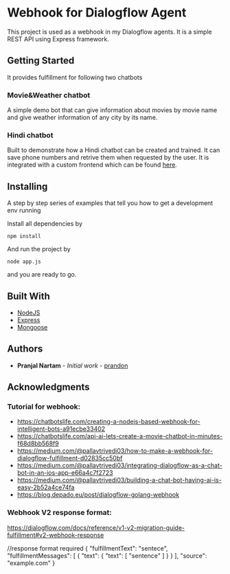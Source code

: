 # Webhook for Dialogflow Agent

This project is used as a webhook in my Dialogflow agents. It is a simple REST API using Express framework.

## Getting Started

It provides fulfillment for following two chatbots

### Movie&Weather chatbot

A simple demo bot that can give information about movies by movie name and give weather information of any city by its name.

### Hindi chatbot

Built to demonstrate how a Hindi chatbot can be created and trained. It can save phone numbers and retrive them when requested by the user. It is integrated with a custom frontend which can be found [here](https://github.com/prandon/chatbot_frontend).

## Installing

A step by step series of examples that tell you how to get a development env running

Install all dependencies by

```
npm install
```

And run the project by

```
node app.js
```

and you are ready to go.

## Built With

* [NodeJS](https://nodejs.org) 
* [Express](https://expressjs.com/) 
* [Mongoose](https://mongoosejs.com/)

## Authors

* **Pranjal Nartam** - *Initial work* - [prandon](https://github.com/prandon)

## Acknowledgments

### Tutorial for webhook:
* https://chatbotslife.com/creating-a-nodejs-based-webhook-for-intelligent-bots-a91ecbe33402
* https://chatbotslife.com/api-ai-lets-create-a-movie-chatbot-in-minutes-f68d8bb568f9
* https://medium.com/@pallavtrivedi03/how-to-make-a-webhook-for-dialogflow-fulfillment-d02835cc50bf
* https://medium.com/@pallavtrivedi03/integrating-dialogflow-as-a-chat-bot-in-an-ios-app-e66a4c7f2723
* https://medium.com/@pallavtrivedi03/building-a-chat-bot-having-ai-is-easy-2b52a4ce74fa
* https://blog.depado.eu/post/dialogflow-golang-webhook

### Webhook V2 response format:
https://dialogflow.com/docs/reference/v1-v2-migration-guide-fulfillment#v2-webhook-response

//response format required
{
    "fulfillmentText": "sentece",
    "fulfillmentMessages": [
        {
            "text": {
                "text": [
                    "sentence"
                ]
            }
        }
    ],
    "source": "example.com"
}